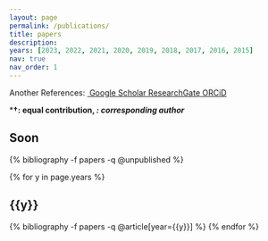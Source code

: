 ```yaml
---
layout: page
permalink: /publications/
title: papers
description:
years: [2023, 2022, 2021, 2020, 2019, 2018, 2017, 2016, 2015]
nav: true
nav_order: 1
---
```

Another References:  <a href="https://scholar.google.com/citations?user=kEQgiVoAAAAJ" class="btn btn-sm z-depth-0" role="button"><i class="ai google-scholar"></i>&nbsp;Google Scholar</a><a href="https://www.researchgate.net/profile/Young-Woon-Byeon" class="btn btn-sm z-depth-0" role="button"><i class="ai researchgate"></i>&nbsp;ResearchGate</a><a href="https://orcid.org/0000-0003-2684-7720" class="btn btn-sm z-depth-0" role="button"><i class="ai orcid"></i>&nbsp;ORCiD</a>

***†: equal contribution, *: corresponding author***

<!-- _pages/publications.md -->
<div class="publications">
  
  <h2 class="year">Soon</h2>
  {% bibliography -f papers -q @unpublished %}

  {% for y in page.years %}
    <h2 class="year">{{y}}</h2>
    {% bibliography -f papers -q @article[year={{y}}] %}
  {% endfor %}

</div>
